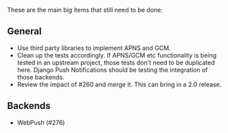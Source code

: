 These are the main big items that still need to be done:

## General

* Use third party libraries to implement APNS and GCM.
* Clean up the tests accordingly. If APNS/GCM etc functionality is being tested
  in an upstream project, those tests don't need to be duplicated here.
  Django Push Notifications should be testing the integration of those backends.
* Review the impact of #260 and merge it. This can bring in a 2.0 release.

## Backends

* WebPush (#276)
